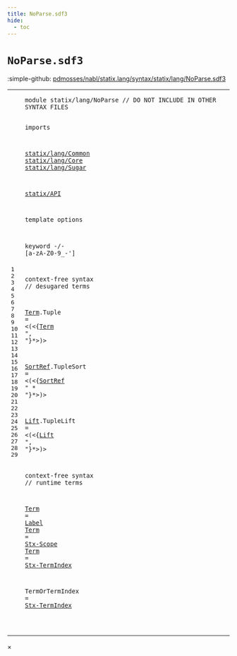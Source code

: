 ```yaml
---
title: NoParse.sdf3
hide:
  - toc
---
```


# `NoParse.sdf3`

:simple-github: [pdmosses/nabl/statix.lang/syntax/statix/lang/NoParse.sdf3]

[pdmosses/nabl/statix.lang/syntax/statix/lang/NoParse.sdf3]: https://github.com/pdmosses/nabl/blob/master/statix.lang/syntax/statix/lang/NoParse.sdf3 "The source file on GitHub"

<div class="sdf3"><table class="highlighttable"><tbody><tr><td class="linenos"><div class="linenodiv"><pre><span></span>1
2
3
4
5
6
7
8
9
10
11
12
13
14
15
16
17
18
19
20
21
22
23
24
25
26
27
28
29
</pre></div></td>
<td class="code"><pre><code><span class="keyword">module</span> <span id="statix/lang/NoParse_1_8" title="a definition with no references">statix/lang/NoParse</span> <span class="layout">// DO NOT INCLUDE IN OTHER SYNTAX FILES</span>

<span class="keyword">imports</span>

  <a href="../Common.sdf3/#statix/lang/Common_1_8" id="statix/lang/Common_5_3" title="a reference to a single-file definition">statix/lang/Common</a>
  <a href="../Core.sdf3/#statix/lang/Core_1_8" id="statix/lang/Core_6_3" title="a reference to a single-file definition">statix/lang/Core</a>
  <a href="../Sugar.sdf3/#statix/lang/Sugar_1_8" id="statix/lang/Sugar_7_3" title="a reference to a single-file definition">statix/lang/Sugar</a>

  <a href="../../../../../../file:/Users/pdm/eclipse/spoofax-dev/Eclipse.app/Contents/Eclipse/plugins/statix.runtime.eclipse_2.6.0.20231130-170231-master/target/unpacked/latest/syntax/statix/API.sdf3/#statix/API_1_8" id="statix/API_9_3" title="a reference to a single-file definition">statix/API</a>

<span class="keyword">template options</span>

  <span class="keyword">keyword</span> -/- [<span class="cons_Regular">a</span>-<span class="cons_Regular">z</span><span class="cons_Regular">A</span>-<span class="cons_Regular">Z</span><span class="cons_Regular">0</span>-<span class="cons_Regular">9</span>\_\-\']

<span class="keyword">context-free syntax</span> <span class="layout">// desugared terms</span>

  <a href="#Term_17_20" id="Term_17_3" title="a definition with a single reference">Term</a>.<span class="cons_Constructor"><span id="Tuple_17_8" title="a definition with no references">Tuple</span></span> = &lt;<span class="cons_String">(</span>&lt;{<a href="#Term_17_3" id="Term_17_20" title="a reference to a single-file definition">Term</a> <span class="cons_Lit">", "</span>}*&gt;<span class="cons_String">)</span>&gt;

  <a href="#SortRef_19_27" id="SortRef_19_3" title="a definition with a single reference">SortRef</a>.<span class="cons_Constructor"><span id="TupleSort_19_11" title="a definition with no references">TupleSort</span></span> = &lt;<span class="cons_String">(</span>&lt;{<a href="#SortRef_19_3" id="SortRef_19_27" title="a reference to a single-file definition">SortRef</a> <span class="cons_Lit">" * "</span>}*&gt;<span class="cons_String">)</span>&gt;

  <a href="#Lift_21_24" id="Lift_21_3" title="a definition with a single reference">Lift</a>.<span class="cons_Constructor"><span id="TupleLift_21_8" title="a definition with no references">TupleLift</span></span> = &lt;<span class="cons_String">(</span>&lt;{<a href="#Lift_21_3" id="Lift_21_24" title="a reference to a single-file definition">Lift</a> <span class="cons_Lit">", "</span>}*&gt;<span class="cons_String">)</span>&gt;

<span class="keyword">context-free syntax</span> <span class="layout">// runtime terms</span>

  <a href="#Term_17_20" id="Term_25_3" title="a definition with a single reference">Term</a> = <a href="../Core.sdf3/#Label_196_3" id="Label_25_10" title="a reference to a single-file definition">Label</a>
  <a href="#Term_17_20" id="Term_26_3" title="a definition with a single reference">Term</a> = <a href="../../../../../../file:/Users/pdm/eclipse/spoofax-dev/Eclipse.app/Contents/Eclipse/plugins/statix.runtime.eclipse_2.6.0.20231130-170231-master/target/unpacked/latest/syntax/statix/API.sdf3/#Stx-Scope_11_3" id="Stx-Scope_26_10" title="a reference to a single-file definition">Stx-Scope</a>
  <a href="#Term_17_20" id="Term_27_3" title="a definition with a single reference">Term</a> = <a href="../../../../../../file:/Users/pdm/eclipse/spoofax-dev/Eclipse.app/Contents/Eclipse/plugins/statix.runtime.eclipse_2.6.0.20231130-170231-master/target/unpacked/latest/syntax/statix/API.sdf3/#Stx-TermIndex_12_3" id="Stx-TermIndex_27_10" title="a reference to a single-file definition">Stx-TermIndex</a>

  <span id="TermOrTermIndex_29_3" title="a definition with no references">TermOrTermIndex</span> = <a href="../../../../../../file:/Users/pdm/eclipse/spoofax-dev/Eclipse.app/Contents/Eclipse/plugins/statix.runtime.eclipse_2.6.0.20231130-170231-master/target/unpacked/latest/syntax/statix/API.sdf3/#Stx-TermIndex_12_3" id="Stx-TermIndex_29_21" title="a reference to a single-file definition">Stx-TermIndex</a>

</code></pre></td></tr></tbody></table></div>

<div id="modal">
  <div id="modal-content">
    <span id="modal-close">&times;</span>
    <h2 id="modal-h2"></h2>
    <p  id="modal-p"></p>
    <ul id="modal-ul"></ul>
  </div>
</div>
